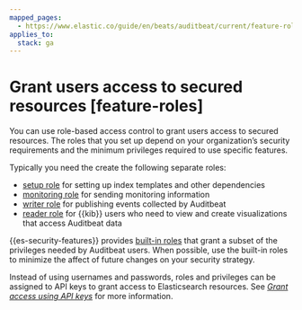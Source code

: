 ```yaml
---
mapped_pages:
  - https://www.elastic.co/guide/en/beats/auditbeat/current/feature-roles.html
applies_to:
  stack: ga
---
```


# Grant users access to secured resources [feature-roles]

You can use role-based access control to grant users access to secured resources. The roles that you set up depend on your organization’s security requirements and the minimum privileges required to use specific features.

Typically you need the create the following separate roles:

* [setup role](/reference/auditbeat/privileges-to-setup-beats.md) for setting up index templates and other dependencies
* [monitoring role](/reference/auditbeat/privileges-to-publish-monitoring.md) for sending monitoring information
* [writer role](/reference/auditbeat/privileges-to-publish-events.md)  for publishing events collected by Auditbeat
* [reader role](/reference/auditbeat/kibana-user-privileges.md) for {{kib}} users who need to view and create visualizations that access Auditbeat data

{{es-security-features}} provides [built-in roles](elasticsearch://reference/elasticsearch/roles.md) that grant a subset of the privileges needed by Auditbeat users. When possible, use the built-in roles to minimize the affect of future changes on your security strategy.

Instead of using usernames and passwords, roles and privileges can be assigned to API keys to grant access to Elasticsearch resources. See [*Grant access using API keys*](/reference/auditbeat/beats-api-keys.md) for more information.






